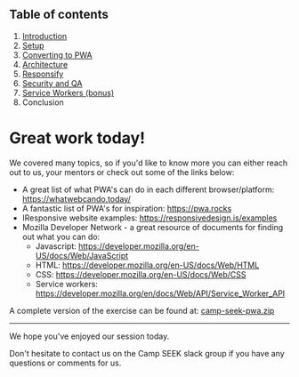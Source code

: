 ## Table of contents

1. [Introduction](Step-0-Introduction.md)
1. [Setup](Step-1-Setup.md)
1. [Converting to PWA](Step-2-Convert-to-PWA.md)
1. [Architecture](Step-3-Architecture.md)
1. [Responsify](Step-4-Responsify.md)
1. [Security and QA](Step-5-Security-and-QA.md)
1. [Service Workers (bonus)](Step-6-Bonus-Service-Workers.md)
1. Conclusion

# Great work today!

We covered many topics, so if you'd like to know more you can either reach out to us, your mentors or check out some of the links below:

* A great list of what PWA's can do in each different browser/platform: https://whatwebcando.today/
* A fantastic list of PWA's for inspiration: https://pwa.rocks
* IResponsive website examples: https://responsivedesign.is/examples
* Mozilla Developer Network - a great resource of documents for finding out what you can do:
  * Javascript: https://developer.mozilla.org/en-US/docs/Web/JavaScript
  * HTML: https://developer.mozilla.org/en-US/docs/Web/HTML
  * CSS: https://developer.mozilla.org/en-US/docs/Web/CSS
  * Service workers: https://developer.mozilla.org/en/docs/Web/API/Service_Worker_API

A complete version of the exercise can be found at: [camp-seek-pwa.zip](../resources/camp-seek-pwa.zip)

----

We hope you've enjoyed our session today.

Don't hesitate to contact us on the Camp SEEK slack group if you have any questions or comments for us.